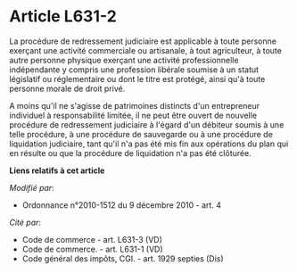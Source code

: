 # Article L631-2

La procédure de redressement judiciaire est applicable à toute personne exerçant une activité commerciale ou artisanale, à
tout agriculteur, à toute autre personne physique exerçant une activité professionnelle indépendante y compris une profession
libérale soumise à un statut législatif ou réglementaire ou dont le titre est protégé, ainsi qu'à toute personne morale de
droit privé. 

A  moins qu'il ne s'agisse de patrimoines distincts d'un entrepreneur individuel à responsabilité limitée, il ne peut être
ouvert de nouvelle procédure de redressement judiciaire à l'égard d'un débiteur soumis à une telle procédure, à une procédure
de sauvegarde ou à une procédure de liquidation judiciaire, tant qu'il n'a pas été mis fin aux opérations du plan qui en
résulte ou que la procédure de liquidation n'a pas été clôturée.

**Liens relatifs à cet article**

_Modifié par_:

  - Ordonnance n°2010-1512 du 9 décembre 2010 - art. 4

_Cité par_:

  - Code de commerce - art. L631-3 (VD)
  - Code de commerce. - art. L631-1 (VD)
  - Code général des impôts, CGI. - art. 1929 septies (Dis)
